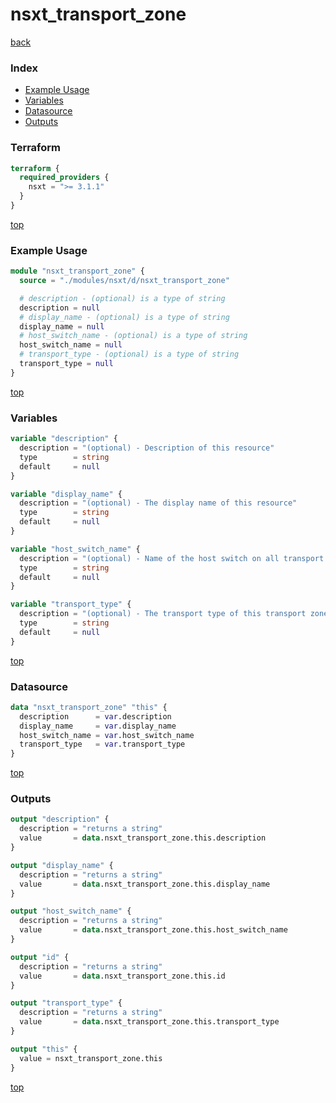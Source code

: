 # nsxt_transport_zone

[back](../nsxt.md)

### Index

- [Example Usage](#example-usage)
- [Variables](#variables)
- [Datasource](#datasource)
- [Outputs](#outputs)

### Terraform

```terraform
terraform {
  required_providers {
    nsxt = ">= 3.1.1"
  }
}
```

[top](#index)

### Example Usage

```terraform
module "nsxt_transport_zone" {
  source = "./modules/nsxt/d/nsxt_transport_zone"

  # description - (optional) is a type of string
  description = null
  # display_name - (optional) is a type of string
  display_name = null
  # host_switch_name - (optional) is a type of string
  host_switch_name = null
  # transport_type - (optional) is a type of string
  transport_type = null
}
```

[top](#index)

### Variables

```terraform
variable "description" {
  description = "(optional) - Description of this resource"
  type        = string
  default     = null
}

variable "display_name" {
  description = "(optional) - The display name of this resource"
  type        = string
  default     = null
}

variable "host_switch_name" {
  description = "(optional) - Name of the host switch on all transport nodes in this transport zone that will be used to run NSX network traffic"
  type        = string
  default     = null
}

variable "transport_type" {
  description = "(optional) - The transport type of this transport zone (OVERLAY or VLAN)"
  type        = string
  default     = null
}
```

[top](#index)

### Datasource

```terraform
data "nsxt_transport_zone" "this" {
  description      = var.description
  display_name     = var.display_name
  host_switch_name = var.host_switch_name
  transport_type   = var.transport_type
}
```

[top](#index)

### Outputs

```terraform
output "description" {
  description = "returns a string"
  value       = data.nsxt_transport_zone.this.description
}

output "display_name" {
  description = "returns a string"
  value       = data.nsxt_transport_zone.this.display_name
}

output "host_switch_name" {
  description = "returns a string"
  value       = data.nsxt_transport_zone.this.host_switch_name
}

output "id" {
  description = "returns a string"
  value       = data.nsxt_transport_zone.this.id
}

output "transport_type" {
  description = "returns a string"
  value       = data.nsxt_transport_zone.this.transport_type
}

output "this" {
  value = nsxt_transport_zone.this
}
```

[top](#index)